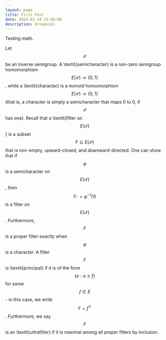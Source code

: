 ```yaml
---
layout: page
title: First Post
date: 2024-02-24 23:56:00
description: Groupoids
---
```


Testing math.

Let $$\mathcal{S}$$ be an inverse semigroup. A \textit{semicharacter} is a non-zero semigroup homomorphism $$E(\mathcal{S}) \to \{0, 1\}$$, while a \textit{character} is a monoid homomorphism $$E(\mathcal{S}) \to \{0, 1\}$$ (that is, a character is simply a semicharacter that maps 0 to 0, if $$\mathcal{S}$$ has one). Recall that a \textit{filter on $$E(\mathcal{S})$$} is a subset $$F \subseteq E(\mathcal{S})$$ that is non-empty, upward-closed, and downward-directed. One can show that if $$\varphi$$ is a semicharacter on $$E(\mathcal{S})$$, then $$F \colon= \varphi^{-1}(1)$$ is a filter on $$E(\mathcal{S})$$. Furthermore, $$F$$ is a proper filter exactly when $$\varphi$$ is a character. A filter $$F$$ is \textit{principal} if it is of the form $$\{e : e \leq f\}$$ for some $$f \in E$$ - in this case, we write $$F = f^{\uparrow}$$. Furthermore, we say $$F$$ is an \textit{ultrafilter} if it is maximal among all proper filters by inclusion. 
